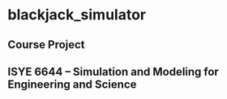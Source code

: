 # blackjack_simulator
## Course Project
## ISYE 6644 – Simulation and Modeling for Engineering and Science
